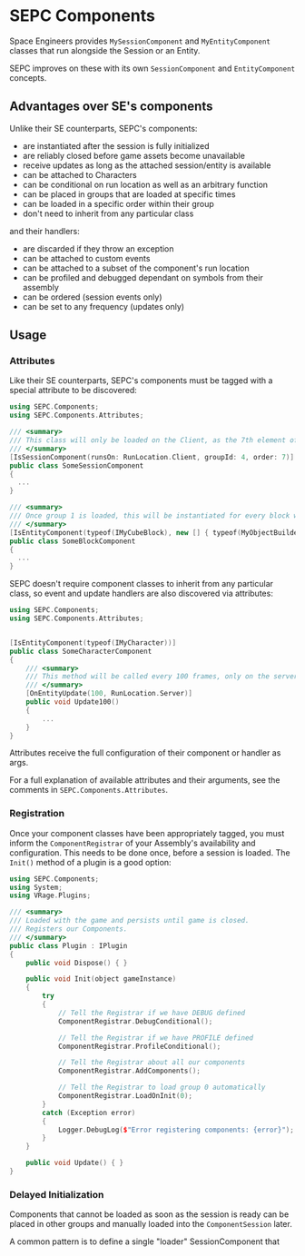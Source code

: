 ﻿# SEPC Components

Space Engineers provides `MySessionComponent` and `MyEntityComponent` classes 
that run alongside the Session or an Entity.

SEPC improves on these with its own `SessionComponent` and `EntityComponent`
concepts. 

## Advantages over SE's components

Unlike their SE counterparts, SEPC's components:

* are instantiated after the session is fully initialized
* are reliably closed before game assets become unavailable
* receive updates as long as the attached session/entity is available
* can be attached to Characters 
* can be conditional on run location as well as an arbitrary function
* can be placed in groups that are loaded at specific times
* can be loaded in a specific order within their group
* don't need to inherit from any particular class

and their handlers:
* are discarded if they throw an exception
* can be attached to custom events
* can be attached to a subset of the component's run location
* can be profiled and debugged dependant on symbols from their assembly
* can be ordered (session events only)
* can be set to any frequency (updates only)

## Usage

### Attributes
Like their SE counterparts, SEPC's components must be tagged with a special
attribute to be discovered:

```c++
using SEPC.Components;
using SEPC.Components.Attributes;

/// <summary>
/// This class will only be loaded on the Client, as the 7th element of group 4.
/// </summary>
[IsSessionComponent(runsOn: RunLocation.Client, groupId: 4, order: 7)]
public class SomeSessionComponent 
{ 
  ... 
}

/// <summary>
/// Once group 1 is loaded, this will be instantiated for every block with an OxygenFarm or SolarPanel builder.
/// </summary>
[IsEntityComponent(typeof(IMyCubeBlock), new [] { typeof(MyObjectBuilder_OxygenFarm), typeof(MyObjectBuilder_SolarPanel) }, groupId: 1)]
public class SomeBlockComponent 
{ 
  ... 
}
```

SEPC doesn't require component classes to inherit from any particular class,
so event and update handlers are also discovered via attributes:

```c++
using SEPC.Components;
using SEPC.Components.Attributes;


[IsEntityComponent(typeof(IMyCharacter))]
public class SomeCharacterComponent 
{ 
	/// <summary>
	/// This method will be called every 100 frames, only on the server
	/// </summary>
	[OnEntityUpdate(100, RunLocation.Server)]
	public void Update100()
	{
		...
	} 
}
```

Attributes receive the full configuration of their component or handler as args.

For a full explanation of available attributes and their arguments,
see the comments in `SEPC.Components.Attributes`.

### Registration
Once your component classes have been appropriately tagged, you must inform
the `ComponentRegistrar` of your Assembly's availability and configuration. 
This needs to be done once, before a session is loaded. 
The `Init()` method of a plugin is a good option:

```c++
using SEPC.Components;
using System;
using VRage.Plugins;

/// <summary>
/// Loaded with the game and persists until game is closed.
/// Registers our Components.
/// </summary>
public class Plugin : IPlugin
{
	public void Dispose() { }

	public void Init(object gameInstance)
	{
		try
		{
			// Tell the Registrar if we have DEBUG defined
			ComponentRegistrar.DebugConditional();

			// Tell the Registrar if we have PROFILE defined
			ComponentRegistrar.ProfileConditional();

			// Tell the Registrar about all our components
			ComponentRegistrar.AddComponents();

			// Tell the Registrar to load group 0 automatically
			ComponentRegistrar.LoadOnInit(0);
		}
		catch (Exception error)
		{
			Logger.DebugLog($"Error registering components: {error}");
		}
	}

	public void Update() { }
}
```

### Delayed Initialization
Components that cannot be loaded as soon as the session is ready can be 
placed in other groups and manually loaded into the `ComponentSession` later.

A common pattern is to define a single "loader" SessionComponent that 


